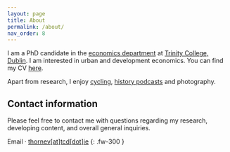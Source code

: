 ```yaml
---
layout: page
title: About
permalink: /about/
nav_order: 8
---
```


I am a PhD candidate in the [economics department](https://www.tcd.ie/Economics/) at [Trinity College, Dublin](https://www.tcd.ie/). I am interested in urban and development economics. You can find my CV [here](/assets/doc/210118_CV.pdf).

Apart from research, I enjoy [cycling](https://couraillon.cc/), [history podcasts](/docs/podcasts.html) and photography.

## Contact information

Please feel free to contact me with questions regarding my research, developing content, and overall general inquiries.

Email · [thornev\[at\]tcd\[dot\]ie](mailto:thornev[at]tcd[dot]ie)
{: .fw-300 }
